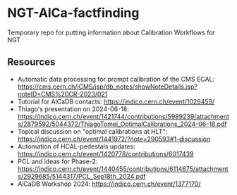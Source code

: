 # NGT-AlCa-factfinding
Temporary repo for putting information about Calibration Workflows for NGT

## Resources

- Automatic data processing for prompt calibration of the CMS ECAL: https://cms.cern.ch/iCMS/jsp/db_notes/showNoteDetails.jsp?noteID=CMS%20CR-2023/021
- Tutorial for AlCaDB contacts: https://indico.cern.ch/event/1026459/
- Thiago's presentation on 2024-06-18: https://indico.cern.ch/event/1421744/contributions/5989239/attachments/2879592/5044372/ThiagoTomei_OptimalCalibrations_2024-06-18.pdf
- Topical discussion on "optimal calibrations at HLT": https://indico.cern.ch/event/1441972/?note=290593#1-discussion
- Automation of HCAL-pedestals updates: https://indico.cern.ch/event/1420778/contributions/6017439
- PCL and ideas for Phase-2: https://indico.cern.ch/event/1440455/contributions/6114675/attachments/2929685/5144317/PCL_Sep18th_2024.pdf
- AlCaDB Workshop 2024: https://indico.cern.ch/event/1377170/
